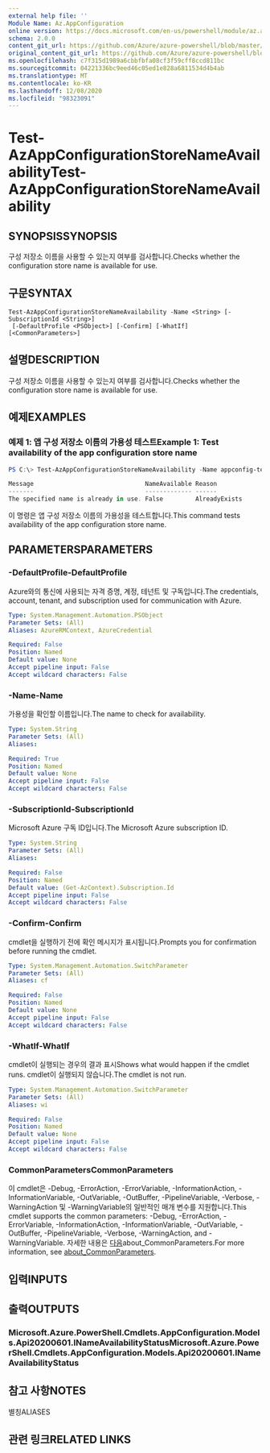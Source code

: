 ```yaml
---
external help file: ''
Module Name: Az.AppConfiguration
online version: https://docs.microsoft.com/en-us/powershell/module/az.appconfiguration/test-azappconfigurationstorenameavailability
schema: 2.0.0
content_git_url: https://github.com/Azure/azure-powershell/blob/master/src/AppConfiguration/help/Test-AzAppConfigurationStoreNameAvailability.md
original_content_git_url: https://github.com/Azure/azure-powershell/blob/master/src/AppConfiguration/help/Test-AzAppConfigurationStoreNameAvailability.md
ms.openlocfilehash: c7f315d1989a6cbbfbfa08cf3f59cff8ccd811bc
ms.sourcegitcommit: 04221336bc9eed46c05ed1e828a6811534d4b4ab
ms.translationtype: MT
ms.contentlocale: ko-KR
ms.lasthandoff: 12/08/2020
ms.locfileid: "98323091"
---
```

# <span data-ttu-id="c26a1-101">Test-AzAppConfigurationStoreNameAvailability</span><span class="sxs-lookup"><span data-stu-id="c26a1-101">Test-AzAppConfigurationStoreNameAvailability</span></span>

## <span data-ttu-id="c26a1-102">SYNOPSIS</span><span class="sxs-lookup"><span data-stu-id="c26a1-102">SYNOPSIS</span></span>
<span data-ttu-id="c26a1-103">구성 저장소 이름을 사용할 수 있는지 여부를 검사합니다.</span><span class="sxs-lookup"><span data-stu-id="c26a1-103">Checks whether the configuration store name is available for use.</span></span>

## <span data-ttu-id="c26a1-104">구문</span><span class="sxs-lookup"><span data-stu-id="c26a1-104">SYNTAX</span></span>

```
Test-AzAppConfigurationStoreNameAvailability -Name <String> [-SubscriptionId <String>]
 [-DefaultProfile <PSObject>] [-Confirm] [-WhatIf] [<CommonParameters>]
```

## <span data-ttu-id="c26a1-105">설명</span><span class="sxs-lookup"><span data-stu-id="c26a1-105">DESCRIPTION</span></span>
<span data-ttu-id="c26a1-106">구성 저장소 이름을 사용할 수 있는지 여부를 검사합니다.</span><span class="sxs-lookup"><span data-stu-id="c26a1-106">Checks whether the configuration store name is available for use.</span></span>

## <span data-ttu-id="c26a1-107">예제</span><span class="sxs-lookup"><span data-stu-id="c26a1-107">EXAMPLES</span></span>

### <span data-ttu-id="c26a1-108">예제 1: 앱 구성 저장소 이름의 가용성 테스트</span><span class="sxs-lookup"><span data-stu-id="c26a1-108">Example 1: Test availability of the app configuration store name</span></span>

```powershell
PS C:\> Test-AzAppConfigurationStoreNameAvailability -Name appconfig-test01

Message                               NameAvailable Reason
-------                               ------------- ------
The specified name is already in use. False         AlreadyExists
```

<span data-ttu-id="c26a1-109">이 명령은 앱 구성 저장소 이름의 가용성을 테스트합니다.</span><span class="sxs-lookup"><span data-stu-id="c26a1-109">This command tests availability of the app configuration store name.</span></span>

## <span data-ttu-id="c26a1-110">PARAMETERS</span><span class="sxs-lookup"><span data-stu-id="c26a1-110">PARAMETERS</span></span>

### <span data-ttu-id="c26a1-111">-DefaultProfile</span><span class="sxs-lookup"><span data-stu-id="c26a1-111">-DefaultProfile</span></span>
<span data-ttu-id="c26a1-112">Azure와의 통신에 사용되는 자격 증명, 계정, 테넌트 및 구독입니다.</span><span class="sxs-lookup"><span data-stu-id="c26a1-112">The credentials, account, tenant, and subscription used for communication with Azure.</span></span>

```yaml
Type: System.Management.Automation.PSObject
Parameter Sets: (All)
Aliases: AzureRMContext, AzureCredential

Required: False
Position: Named
Default value: None
Accept pipeline input: False
Accept wildcard characters: False
```

### <span data-ttu-id="c26a1-113">-Name</span><span class="sxs-lookup"><span data-stu-id="c26a1-113">-Name</span></span>
<span data-ttu-id="c26a1-114">가용성을 확인할 이름입니다.</span><span class="sxs-lookup"><span data-stu-id="c26a1-114">The name to check for availability.</span></span>

```yaml
Type: System.String
Parameter Sets: (All)
Aliases:

Required: True
Position: Named
Default value: None
Accept pipeline input: False
Accept wildcard characters: False
```

### <span data-ttu-id="c26a1-115">-SubscriptionId</span><span class="sxs-lookup"><span data-stu-id="c26a1-115">-SubscriptionId</span></span>
<span data-ttu-id="c26a1-116">Microsoft Azure 구독 ID입니다.</span><span class="sxs-lookup"><span data-stu-id="c26a1-116">The Microsoft Azure subscription ID.</span></span>

```yaml
Type: System.String
Parameter Sets: (All)
Aliases:

Required: False
Position: Named
Default value: (Get-AzContext).Subscription.Id
Accept pipeline input: False
Accept wildcard characters: False
```

### <span data-ttu-id="c26a1-117">-Confirm</span><span class="sxs-lookup"><span data-stu-id="c26a1-117">-Confirm</span></span>
<span data-ttu-id="c26a1-118">cmdlet을 실행하기 전에 확인 메시지가 표시됩니다.</span><span class="sxs-lookup"><span data-stu-id="c26a1-118">Prompts you for confirmation before running the cmdlet.</span></span>

```yaml
Type: System.Management.Automation.SwitchParameter
Parameter Sets: (All)
Aliases: cf

Required: False
Position: Named
Default value: None
Accept pipeline input: False
Accept wildcard characters: False
```

### <span data-ttu-id="c26a1-119">-WhatIf</span><span class="sxs-lookup"><span data-stu-id="c26a1-119">-WhatIf</span></span>
<span data-ttu-id="c26a1-120">cmdlet이 실행되는 경우의 결과 표시</span><span class="sxs-lookup"><span data-stu-id="c26a1-120">Shows what would happen if the cmdlet runs.</span></span>
<span data-ttu-id="c26a1-121">cmdlet이 실행되지 않습니다.</span><span class="sxs-lookup"><span data-stu-id="c26a1-121">The cmdlet is not run.</span></span>

```yaml
Type: System.Management.Automation.SwitchParameter
Parameter Sets: (All)
Aliases: wi

Required: False
Position: Named
Default value: None
Accept pipeline input: False
Accept wildcard characters: False
```

### <span data-ttu-id="c26a1-122">CommonParameters</span><span class="sxs-lookup"><span data-stu-id="c26a1-122">CommonParameters</span></span>
<span data-ttu-id="c26a1-123">이 cmdlet은 -Debug, -ErrorAction, -ErrorVariable, -InformationAction, -InformationVariable, -OutVariable, -OutBuffer, -PipelineVariable, -Verbose, -WarningAction 및 -WarningVariable의 일반적인 매개 변수를 지원합니다.</span><span class="sxs-lookup"><span data-stu-id="c26a1-123">This cmdlet supports the common parameters: -Debug, -ErrorAction, -ErrorVariable, -InformationAction, -InformationVariable, -OutVariable, -OutBuffer, -PipelineVariable, -Verbose, -WarningAction, and -WarningVariable.</span></span> <span data-ttu-id="c26a1-124">자세한 내용은 [다음](http://go.microsoft.com/fwlink/?LinkID=113216)about_CommonParameters.</span><span class="sxs-lookup"><span data-stu-id="c26a1-124">For more information, see [about_CommonParameters](http://go.microsoft.com/fwlink/?LinkID=113216).</span></span>

## <span data-ttu-id="c26a1-125">입력</span><span class="sxs-lookup"><span data-stu-id="c26a1-125">INPUTS</span></span>

## <span data-ttu-id="c26a1-126">출력</span><span class="sxs-lookup"><span data-stu-id="c26a1-126">OUTPUTS</span></span>

### <span data-ttu-id="c26a1-127">Microsoft.Azure.PowerShell.Cmdlets.AppConfiguration.Models.Api20200601.INameAvailabilityStatus</span><span class="sxs-lookup"><span data-stu-id="c26a1-127">Microsoft.Azure.PowerShell.Cmdlets.AppConfiguration.Models.Api20200601.INameAvailabilityStatus</span></span>

## <span data-ttu-id="c26a1-128">참고 사항</span><span class="sxs-lookup"><span data-stu-id="c26a1-128">NOTES</span></span>

<span data-ttu-id="c26a1-129">별칭</span><span class="sxs-lookup"><span data-stu-id="c26a1-129">ALIASES</span></span>

## <span data-ttu-id="c26a1-130">관련 링크</span><span class="sxs-lookup"><span data-stu-id="c26a1-130">RELATED LINKS</span></span>

